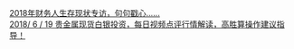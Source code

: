   
[2018年财务人生存现状专访，句句戳心......](http://www.dianyue.me/archives/733/04a2052siuxa00m2/)  
[2018/ 6 / 19 贵金属现货白银投资，每日视频点评行情解读，高胜算操作建议指导！](http://www.dianyue.me/archives/784/nrdnpuocqsr38k1b/)